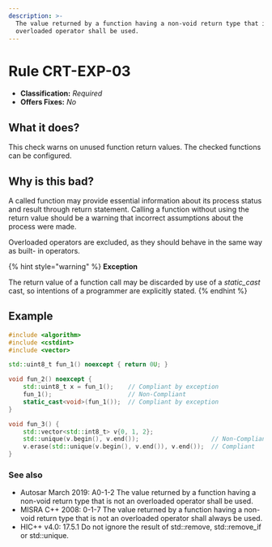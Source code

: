 ```yaml
---
description: >-
  The value returned by a function having a non-void return type that is not an
  overloaded operator shall be used.
---
```


# Rule CRT-EXP-03

* **Classification:** _Required_
* **Offers Fixes:** _No_

## What it does?

This check warns on unused function return values. The checked functions can be configured.

## Why is this bad?

A called function may provide essential information about its process status and result through return statement. Calling a function without using the return value should be a warning that incorrect assumptions about the process were made.&#x20;

Overloaded operators are excluded, as they should behave in the same way as built- in operators.

{% hint style="warning" %}
**Exception**

The return value of a function call may be discarded by use of a _static\_cast_ cast, so intentions of a programmer are explicitly stated.
{% endhint %}

## Example

```cpp
#include <algorithm>
#include <cstdint>
#include <vector>

std::uint8_t fun_1() noexcept { return 0U; }

void fun_2() noexcept {
    std::uint8_t x = fun_1();    // Compliant by exception
    fun_1();                     // Non-Compliant
    static_cast<void>(fun_1());  // Compliant by exception
}

void fun_3() {
    std::vector<std::int8_t> v{0, 1, 2};
    std::unique(v.begin(), v.end());                    // Non-Compliant
    v.erase(std::unique(v.begin(), v.end()), v.end());  // Compliant
}
```

### See also

* Autosar March 2019: A0-1-2 The value returned by a function having a non-void return type that is not an overloaded operator shall be used.
* MISRA C++ 2008: 0-1-7 The value returned by a function having a non-void return type that is not an overloaded operator shall always be used.&#x20;
* HIC++ v4.0: 17.5.1 Do not ignore the result of std::remove, std::remove\_if or std::unique.
